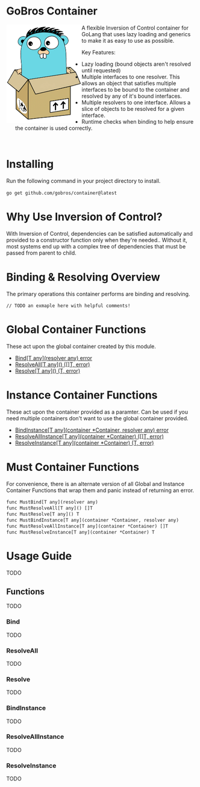 # GoBros Container
<img align="left" src="mascot.png" width="200" alt="Gobros mascot, a picture of a gopher sitting in a cardboard box"/>

A flexible Inversion of Control container for GoLang that uses lazy loading
and generics to make it as easy to use as possible.

Key Features:
* Lazy loading (bound objects aren't resolved until requested)
* Multiple interfaces to one resolver. This allows an object that satisfies 
  multiple interfaces to be bound to the container and resolved by any of it's
  bound interfaces.
* Multiple resolvers to one interface. Allows a slice of objects to be resolved
  for a given interface.
* Runtime checks when binding to help ensure the container is used correctly.

<br>

# Installing
Run the following command in your project directory to install.

`go get github.com/gobros/container@latest`

# Why Use Inversion of Control?
With Inversion of Control, dependencies can be satisfied automatically and
provided to a constructor function only when they're needed.. Without it, most
systems end up with a complex tree of dependencies that must be passed from
parent to child.

# Binding & Resolving Overview
The primary operations this container performs are binding and resolving.

```golang
// TODO an exmaple here with helpful comments!
```

# Global Container Functions
These act upon the global container created by this module.

* [Bind\[T any\](resolver any) error](#Bind)
* [ResolveAll\[T any\]() ([]T, error)](#ResolveAll)
* [Resolve\[T any\]() (T, error)](#Resolve)

# Instance Container Functions
These act upon the container provided as a paramter. Can be used if you need
multiple containers don't want to use the global container provided.

* [BindInstance\[T any\](container *Container, resolver any) error](#BindInstance)
* [ResolveAllInstance\[T any\](container *Container) ([]T, error)](#ResolveAllInstance)
* [ResolveInstance\[T any\](container *Container) (T, error)](#ResolveInstance)


# Must Container Functions
For convenience, there is an alternate version of all Global and Instance Container
Functions that wrap them and panic instead of returning an error.

```golang
func MustBind[T any](resolver any)
func MustResolveAll[T any]() []T
func MustResolve[T any]() T
func MustBindInstance[T any](container *Container, resolver any)
func MustResolveAllInstance[T any](container *Container) []T
func MustResolveInstance[T any](container *Container) T
```


# Usage Guide
TODO

## Functions
TODO

### Bind
TODO

### ResolveAll
TODO

### Resolve
TODO

### BindInstance
TODO

### ResolveAllInstance
TODO

### ResolveInstance
TODO
